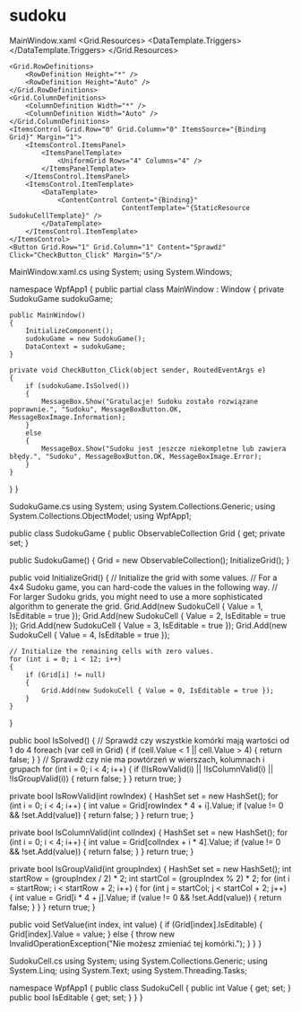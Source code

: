 # sudoku

MainWindow.xaml 
<Grid.Resources> <DataTemplate.Triggers> </DataTemplate.Triggers> </Grid.Resources>

    <Grid.RowDefinitions>
        <RowDefinition Height="*" />
        <RowDefinition Height="Auto" />
    </Grid.RowDefinitions>
    <Grid.ColumnDefinitions>
        <ColumnDefinition Width="*" />
        <ColumnDefinition Width="Auto" />
    </Grid.ColumnDefinitions>
    <ItemsControl Grid.Row="0" Grid.Column="0" ItemsSource="{Binding Grid}" Margin="1">
        <ItemsControl.ItemsPanel>
            <ItemsPanelTemplate>
                <UniformGrid Rows="4" Columns="4" />
            </ItemsPanelTemplate>
        </ItemsControl.ItemsPanel>
        <ItemsControl.ItemTemplate>
            <DataTemplate>
                <ContentControl Content="{Binding}"
                                ContentTemplate="{StaticResource SudokuCellTemplate}" />
            </DataTemplate>
        </ItemsControl.ItemTemplate>
    </ItemsControl>
    <Button Grid.Row="1" Grid.Column="1" Content="Sprawdź" Click="CheckButton_Click" Margin="5"/>
</Grid>
MainWindow.xaml.cs 
using System; 
using System.Windows;

namespace WpfApp1 { public partial class MainWindow : Window { private SudokuGame sudokuGame;

    public MainWindow()
    {
        InitializeComponent();
        sudokuGame = new SudokuGame();
        DataContext = sudokuGame;
    }

    private void CheckButton_Click(object sender, RoutedEventArgs e)
    {
        if (sudokuGame.IsSolved())
        {
            MessageBox.Show("Gratulacje! Sudoku zostało rozwiązane poprawnie.", "Sudoku", MessageBoxButton.OK, MessageBoxImage.Information);
        }
        else
        {
            MessageBox.Show("Sudoku jest jeszcze niekompletne lub zawiera błędy.", "Sudoku", MessageBoxButton.OK, MessageBoxImage.Error);
        }
    }
}
}

SudokuGame.cs 
using System; using System.Collections.Generic; using System.Collections.ObjectModel; using WpfApp1;

public class SudokuGame { public ObservableCollection Grid { get; private set; }

public SudokuGame()
{
    Grid = new ObservableCollection<SudokuCell>();
    InitializeGrid();
}

public void InitializeGrid()
{
    // Initialize the grid with some values.
    // For a 4x4 Sudoku game, you can hard-code the values in the following way.
    // For larger Sudoku grids, you might need to use a more sophisticated algorithm to generate the grid.
    Grid.Add(new SudokuCell { Value = 1, IsEditable = true });
    Grid.Add(new SudokuCell { Value = 2, IsEditable = true });
    Grid.Add(new SudokuCell { Value = 3, IsEditable = true });
    Grid.Add(new SudokuCell { Value = 4, IsEditable = true });

    // Initialize the remaining cells with zero values.
    for (int i = 0; i < 12; i++)
    {
        if (Grid[i] != null)
        {
            Grid.Add(new SudokuCell { Value = 0, IsEditable = true });
        }
    }
}

public bool IsSolved()
{
    // Sprawdź czy wszystkie komórki mają wartości od 1 do 4
    foreach (var cell in Grid)
    {
        if (cell.Value < 1 || cell.Value > 4)
        {
            return false;
        }
    }
    // Sprawdź czy nie ma powtórzeń w wierszach, kolumnach i grupach
    for (int i = 0; i < 4; i++)
    {
        if (!IsRowValid(i) || !IsColumnValid(i) || !IsGroupValid(i))
        {
            return false;
        }
    }
    return true;
}

private bool IsRowValid(int rowIndex)
{
    HashSet<int> set = new HashSet<int>();
    for (int i = 0; i < 4; i++)
    {
        int value = Grid[rowIndex * 4 + i].Value;
        if (value != 0 && !set.Add(value))
        {
            return false;
        }
    }
    return true;
}

private bool IsColumnValid(int colIndex)
{
    HashSet<int> set = new HashSet<int>();
    for (int i = 0; i < 4; i++)
    {
        int value = Grid[colIndex + i * 4].Value;
        if (value != 0 && !set.Add(value))
        {
            return false;
        }
    }
    return true;
}

private bool IsGroupValid(int groupIndex)
{
    HashSet<int> set = new HashSet<int>();
    int startRow = (groupIndex / 2) * 2;
    int startCol = (groupIndex % 2) * 2;
    for (int i = startRow; i < startRow + 2; i++)
    {
        for (int j = startCol; j < startCol + 2; j++)
        {
            int value = Grid[i * 4 + j].Value;
            if (value != 0 && !set.Add(value))
            {
                return false;
            }
        }
    }
    return true;
}

public void SetValue(int index, int value)
{
    if (Grid[index].IsEditable)
    {
        Grid[index].Value = value;
    }
    else
    {
        throw new InvalidOperationException("Nie możesz zmieniać tej komórki.");
    }
}
}

SudokuCell.cs 
using System; using System.Collections.Generic; using System.Linq; using System.Text; using System.Threading.Tasks;

namespace WpfApp1 { public class SudokuCell { public int Value { get; set; } public bool IsEditable { get; set; } } }

